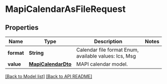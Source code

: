 
# MapiCalendarAsFileRequest
## Properties
Name | Type | Description | Notes
------------ | ------------- | ------------- | -------------
**format** | **String** | Calendar file format Enum, available values: Ics, Msg | 
**value** | [**MapiCalendarDto**](MapiCalendarDto.md) | MAPI calendar model.              | 




[[Back to Model list]](Models.md) [[Back to API README]](README.md)

